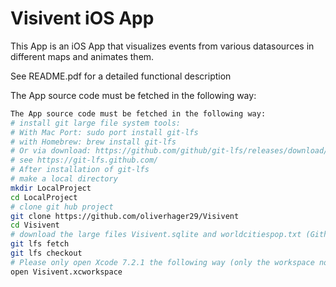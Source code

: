 Visivent iOS App
================

This App is an iOS App that visualizes events from various datasources in different maps and animates them.

See README.pdf for a detailed functional description

The App source code must be fetched in the following way:

```sh
The App source code must be fetched in the following way:
# install git large file system tools:
# With Mac Port: sudo port install git-lfs
# with Homebrew: brew install git-lfs
# Or via download: https://github.com/github/git-lfs/releases/download/v1.1.1/git-lfs-darwin-amd64-1.1.1.tar.gz
# see https://git-lfs.github.com/
# After installation of git-lfs
# make a local directory
mkdir LocalProject
cd LocalProject
# clone git hub project
git clone https://github.com/oliverhager29/Visivent
cd Visivent
# download the large files Visivent.sqlite and worldcitiespop.txt (Github has a 100MBytes file limit so we have to use Github large file system)
git lfs fetch
git lfs checkout
# Please only open Xcode 7.2.1 the following way (only the workspace not the project!!!):
open Visivent.xcworkspace
```